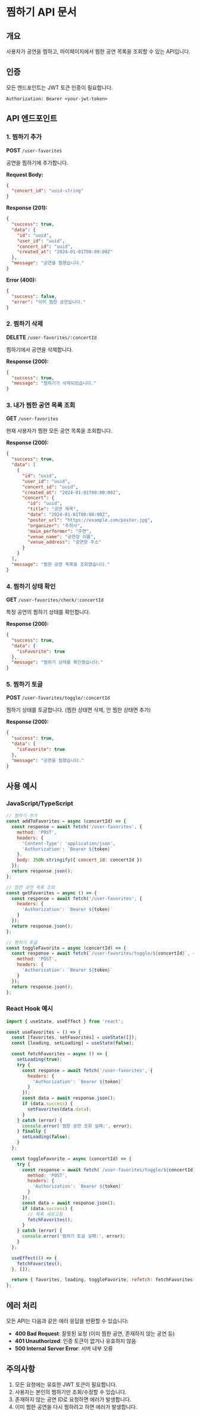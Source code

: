 # 찜하기 API 문서

## 개요
사용자가 공연을 찜하고, 마이페이지에서 찜한 공연 목록을 조회할 수 있는 API입니다.

## 인증
모든 엔드포인트는 JWT 토큰 인증이 필요합니다.
```
Authorization: Bearer <your-jwt-token>
```

## API 엔드포인트

### 1. 찜하기 추가
**POST** `/user-favorites`

공연을 찜하기에 추가합니다.

**Request Body:**
```json
{
  "concert_id": "uuid-string"
}
```

**Response (201):**
```json
{
  "success": true,
  "data": {
    "id": "uuid",
    "user_id": "uuid",
    "concert_id": "uuid",
    "created_at": "2024-01-01T00:00:00Z"
  },
  "message": "공연을 찜했습니다."
}
```

**Error (400):**
```json
{
  "success": false,
  "error": "이미 찜한 공연입니다."
}
```

### 2. 찜하기 삭제
**DELETE** `/user-favorites/:concertId`

찜하기에서 공연을 삭제합니다.

**Response (200):**
```json
{
  "success": true,
  "message": "찜하기가 삭제되었습니다."
}
```

### 3. 내가 찜한 공연 목록 조회
**GET** `/user-favorites`

현재 사용자가 찜한 모든 공연 목록을 조회합니다.

**Response (200):**
```json
{
  "success": true,
  "data": [
    {
      "id": "uuid",
      "user_id": "uuid",
      "concert_id": "uuid",
      "created_at": "2024-01-01T00:00:00Z",
      "concert": {
        "id": "uuid",
        "title": "공연 제목",
        "date": "2024-01-01T00:00:00Z",
        "poster_url": "https://example.com/poster.jpg",
        "organizer": "주최사",
        "main_performer": "주연",
        "venue_name": "공연장 이름",
        "venue_address": "공연장 주소"
      }
    }
  ],
  "message": "찜한 공연 목록을 조회했습니다."
}
```

### 4. 찜하기 상태 확인
**GET** `/user-favorites/check/:concertId`

특정 공연의 찜하기 상태를 확인합니다.

**Response (200):**
```json
{
  "success": true,
  "data": {
    "isFavorite": true
  },
  "message": "찜하기 상태를 확인했습니다."
}
```

### 5. 찜하기 토글
**POST** `/user-favorites/toggle/:concertId`

찜하기 상태를 토글합니다. (찜한 상태면 삭제, 안 찜한 상태면 추가)

**Response (200):**
```json
{
  "success": true,
  "data": {
    "isFavorite": true
  },
  "message": "공연을 찜했습니다."
}
```

## 사용 예시

### JavaScript/TypeScript
```javascript
// 찜하기 추가
const addToFavorites = async (concertId) => {
  const response = await fetch('/user-favorites', {
    method: 'POST',
    headers: {
      'Content-Type': 'application/json',
      'Authorization': `Bearer ${token}`
    },
    body: JSON.stringify({ concert_id: concertId })
  });
  return response.json();
};

// 찜한 공연 목록 조회
const getFavorites = async () => {
  const response = await fetch('/user-favorites', {
    headers: {
      'Authorization': `Bearer ${token}`
    }
  });
  return response.json();
};

// 찜하기 토글
const toggleFavorite = async (concertId) => {
  const response = await fetch(`/user-favorites/toggle/${concertId}`, {
    method: 'POST',
    headers: {
      'Authorization': `Bearer ${token}`
    }
  });
  return response.json();
};
```

### React Hook 예시
```javascript
import { useState, useEffect } from 'react';

const useFavorites = () => {
  const [favorites, setFavorites] = useState([]);
  const [loading, setLoading] = useState(false);

  const fetchFavorites = async () => {
    setLoading(true);
    try {
      const response = await fetch('/user-favorites', {
        headers: {
          'Authorization': `Bearer ${token}`
        }
      });
      const data = await response.json();
      if (data.success) {
        setFavorites(data.data);
      }
    } catch (error) {
      console.error('찜한 공연 조회 실패:', error);
    } finally {
      setLoading(false);
    }
  };

  const toggleFavorite = async (concertId) => {
    try {
      const response = await fetch(`/user-favorites/toggle/${concertId}`, {
        method: 'POST',
        headers: {
          'Authorization': `Bearer ${token}`
        }
      });
      const data = await response.json();
      if (data.success) {
        // 목록 새로고침
        fetchFavorites();
      }
    } catch (error) {
      console.error('찜하기 토글 실패:', error);
    }
  };

  useEffect(() => {
    fetchFavorites();
  }, []);

  return { favorites, loading, toggleFavorite, refetch: fetchFavorites };
};
```

## 에러 처리

모든 API는 다음과 같은 에러 응답을 반환할 수 있습니다:

- **400 Bad Request**: 잘못된 요청 (이미 찜한 공연, 존재하지 않는 공연 등)
- **401 Unauthorized**: 인증 토큰이 없거나 유효하지 않음
- **500 Internal Server Error**: 서버 내부 오류

## 주의사항

1. 모든 요청에는 유효한 JWT 토큰이 필요합니다.
2. 사용자는 본인의 찜하기만 조회/수정할 수 있습니다.
3. 존재하지 않는 공연 ID로 요청하면 에러가 발생합니다.
4. 이미 찜한 공연을 다시 찜하려고 하면 에러가 발생합니다. 